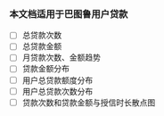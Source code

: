### 本文档适用于巴图鲁用户贷款

- [ ] 总贷款次数
- [ ] 总贷款金额
- [ ] 月贷款次数、金额趋势
- [ ] 贷款金额分布
- [ ] 用户总贷款额度分布
- [ ] 用户总贷款次数分布
- [ ] 贷款次数和贷款金额与授信时长散点图